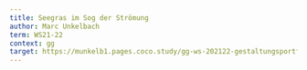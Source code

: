```yaml
---
title: Seegras im Sog der Strömung
author: Marc Unkelbach
term: WS21-22
context: gg
target: https://munkelb1.pages.coco.study/gg-ws-202122-gestaltungsportfolio/
---
```


